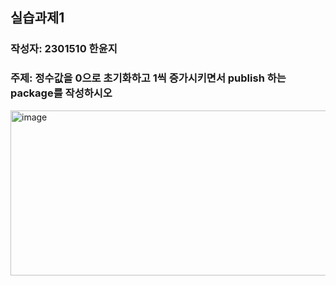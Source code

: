 ## 실습과제1
### 작성자: 2301510 한윤지
### 주제: 정수값을 0으로 초기화하고 1씩 증가시키면서 publish 하는 package를 작성하시오
<img width="890" height="264" alt="image" src="https://github.com/user-attachments/assets/c3b62d47-0f43-4c75-a540-6d2749b09dd7" />
